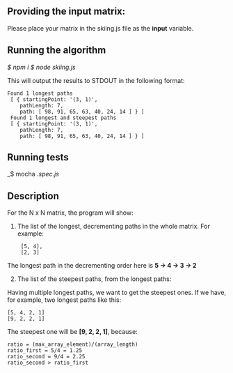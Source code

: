 ## Providing the input matrix:

Please place your matrix in the skiing.js file as the **input** variable.

## Running the algorithm

_$ npm i_
_$ node skiing.js_

This will output the results to STDOUT in the following format:

    Found 1 longest paths 
     [ { startingPoint: '(3, 1)',
        pathLength: 7,
        path: [ 98, 91, 65, 63, 40, 24, 14 ] } ] 
     Found 1 longest and steepest paths 
     [ { startingPoint: '(3, 1)',
        pathLength: 7,
        path: [ 98, 91, 65, 63, 40, 24, 14 ] } ] 

## Running tests

_$ mocha *.spec.js*

## Description

For the N x N matrix, the program will show:
1. The list of the longest, decrementing paths in the whole matrix. For example:

    
        [5, 4],
        [2, 3]       
    
The longest path in the decrementing order here is **5 -> 4 -> 3 -> 2**

2. The list of the steepest paths, from the longest paths:

Having multiple longest paths, we want to get the steepest ones. If we have, for example, two longest paths like this:

    [5, 4, 2, 1]
    [9, 2, 2, 1]
    
The steepest one will be **[9, 2, 2, 1]**, because:

    ratio = (max_array_element)/(array_length)
    ratio_first = 5/4 = 1.25
    ratio_second = 9/4 = 2.25
    ratio_second > ratio_first


